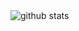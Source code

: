 <picture decoding="async" loading="lazy">
  <source media="(prefers-color-scheme: light)" srcset="https://pixel-profile.vercel.app/api/github-stats?username=<tonio-chopy>&theme=summer">
  <source media="(prefers-color-scheme: dark)" srcset="https://pixel-profile.vercel.app/api/github-stats?username=<tonio-chopy>&screen_effect=true&theme=blue_chill">
  <img alt="github stats" src="https://pixel-profile.vercel.app/api/github-stats?username=<tonio-chopy>&theme=summer">
</picture>
